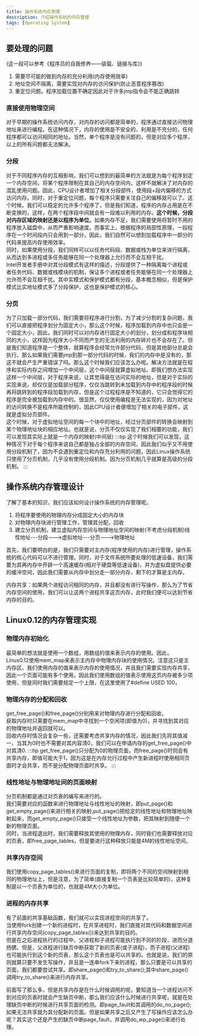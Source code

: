 ```yaml
---
title: 操作系统内存管理
description: 介绍操作系统的内存管理
tags: [Operating System]
---
```


## 要处理的问题
(这一段可以参考《程序员的自我修养——装载、链接与库》)
1. 需要尽可能的做到内存的充分利用(内存使用效率)
2. 地址空间不隔离，需要实现对内存的访问保护(防止恶意程序篡改)
3. 重定位问题。程序加载位置不确定因此对于许多jmp指令会不能正确跳转
### 直接使用物理空间
对于早期的操作系统访问内存，对内存的访问都是简单的，程序通过直接访问物理地址来进行编程。在这种情况下，内存的使用是不安全的，利用是不充分的，任何程序都可以访问相同的地址。当然，单个程序是没有问题的，但是对应多个程序，以上的所有问题都无法解决。

### 分段
对于不同程序内存的互相影响，我们可以想到的最简单的方法就是为每个程序划定一个内存空间，将某个程序限制在其自己的内存空间内，这样不就解决了对内存的混乱使用问题。因此，CPU设计者增加了相关分段部件，使用段+段内偏移的方式访问内存。同时，对于重定位问题，每个程序只需要关注自己的偏移就可以了。这个时候，我们可以稳定的允许多个程序了，但是我们知道，程序的内存占用是在不断变换的，这样，在两个程序段中间就会有一段难以利用的内存。**这个时候，分段对内存区域的映射还是以程序为单位**。如果内存不足，我们需要使用将暂时不用的程序放入磁盘中，从而严重影响速度。而事实上，根据程序的局部性原理，一段程序在一个时间段内只会用到一部分，因此，我们自然可以想到加载程序中一部分的代码来提高内存使用效率。  
同时，如果使用分段，我们同样可以以任务代码段、数据或栈为单位来进行隔离，从而达到多进程或多任务能够在同一个处理器上允行而不会互相干扰。  
Intel开发者手册中对其分段模式有这样的描述，分段提供了一种隔离每个进程或者任务代码、数据或栈模块的机制，保证多个进程或者任务能够在同一个处理器上允许而不会互相干扰。其中实模式和保护模式都有分段，基本概念相似，但是保护模式比实地址模式多了分段保护，这也是保护模式的核心。

### 分页
为了只加载一部分代码，我们需要将程序进行分割，为了减少分割的复杂问题，我们可以直接把程序划分为固定大小，那么这个时候，程序加载到内存中也只会是一个固定大小，因此，我们同时可以对内存进行固定大小的划分，划分成和程序块相同的大小，这样因为程序大小不同而产生的无法利用的内存碎片也不会存在了。但是我们知道程序是一个整体，就算程序会经常允许部分代码，但是其他部分总是会执行。那么如果我们需要jmp到那一部分代码的时候，我们的内存中是没有的，那这不就会产生严重错误了吗。那么这个时候我们应该怎么办呢。解决方法就是在程序和实际内存之间增加一个中间层，这个中间层就算虚拟地址。即我们想办法实现这样一个中间层，对于程序来说，让其觉得是在访问实际的地址，但是对于实际的实现来说，却仅仅是加载部分程序，仅仅当跳转到未加载到内存中的程序段的时候再将跳转到的程序段加载到内存，但是这个过程程序是不知道的，它只会觉得它的程序是完全被加载到内存中的。很显然，仅仅使用编程是无法实现的，因为对地址的访问转换不是程序所能控制的，因此CPU设计者便增加了相关的电子部件，这就是虚拟分页部件。  
这个时候，对于虚拟地址空间的每一个块中的地址，经过分页部件的转换会映射到某个物理地址块的相应地址。也就是说，分页不仅仅实现了我们相要的功能，我们可以发现其实际上就是一个内存的映射(中间层)
:::tip
这个时候我们可以发现，这种情况下对于每个程序来说自己都是独占全部的内存空间，因此我们似乎又不用使用分段机制了，因为不会遇到重定位和内存充分利用的问题，因此Linux操作系统只使用了分页机制，几乎没有使用分段机制。因为分页机制几乎就算是高级的分段机制。
:::

## 操作系统内存管理设计
了解了基本的知识，我们应该如何设计操作系统的内存管理呢。
1. 将程序要使用的物理内存分成固定大小的内存块
2. 对物理内存块进行管理工作，管理其分配，回收
3. 建立分页机制，建立虚拟内存空间与物理地址空间的映射(不考虑分段机制)线性地址---分段--->虚拟地址---分页--->物理地址

首先，我们要明白的是，我们只需要对主内存(程序使用的内存)进行管理，操作系统的核心代码可以不进行管理。同时，对于文件系统所要处理的低速设备，我们需要为其再内存中开辟一个高速缓存(相对于硬盘等低速设备)，并为虚拟盘提供必要的缓冲空间，因此我们需要从内存中划分走一部分内存，剩下的才算是主内存。

内存共享：如果两个进程访问相同的内存，并且都没有进行写操作，那么为了节省内存空间的使用，我们可以让这两个进程共享这页内存，此时我们便可以达到节省内存的目的。

## Linux0.12的内存管理实现

### 物理内存初始化
最简单的想法就是使用一个数组，用数组的值来表示内存的使用。因此，Linux0.12使用mem_map来表示主内存中物理内存块的使用情况。注意这只是主内存区。我们使用内存的值来表示内存的使用情况，并且我们需要实现内存共享，因此一个页面可能有多个使用，因此我们使用数组的值表示使用这页内存被多少项使用，但是同时我们需要规定一个上限，在这里使用了#define USED 100，

### 物理内存的分配和回收
get_free_page()和free_page()分别用来对物理内存进行分配和回收。  
获取内存时只需要在mem_map中寻找到一个空闲项(即值为0)，并寻找到其对应的物理地址并返回就可以。  
回收内存时情况会复杂一些，还需要考虑共享内存的情况，因此我们先将其值减一，当其为0时也不需要对其内容清0，我们可以在申请内存的get_free_page()中对其清0.
:::tip
get_free_page()只分配为0的物理页面，而free_page()时则会有共享内存，即值可能大于1，因为这是在内存允行过程中产生新进程时使用相同页面时才会共享，而不是分配物理页面时共享。
:::

### 线性地址与物理地址间的页面映射

分页机制都是通过对页表的编写来进行的。  
我们需要对应的函数来进行物理地址与线性地址的映射，即put_page()和get_empty_page()来进行相关的映射,put_page()把给定的线性地址和物理地址映射起来，而get_empty_page()只接受一个线性地址为参数，把其映射到随便一个新的物理页面。  
同时，当进程退出时，我们需要释放其使用的物理内存，同时我们也需要释放对应的页表，即free_page_tables，但是要进行这种释放只能是4M的线性地址空间。

### 共享内存空间
我们使用copy_page_tables()来进行页面的复制，即将两个不同的空间映射到相同的物理地址上，但是注意，为了简单(直接复制一个页表是比较简单的)，这种复制是以一个页表为单位的，也就是4M大小为单位。

### 进程的内存共享
有了前面的共享基础函数，我们就可以实现进程空间的共享了。  
当使用fork创建一个新的进程时，在共享进程时，我们直接对其代码和数据空间进行共享内存空间(copy_page_tables())来达到共享的目的。  
但是在之后进程执行的过程中，父进程和子进程可能执行到不同的阶段，进而分道扬镳。但是，父进程进行缺页中断获取了新的页表(或子进程)，而子进程(父进程)也可能执行到这个新的页表，那么这个页表也是可以共享的。也就是说，我们的原则就算只要不发生写操作，并且是一连串fork下来的进程，那么只要是可以共享的页面，我们都要尝试共享。即share_page()和try_to_share();其中share_page()调用try_to_share()来进行内存共享。

前面写了那么多，但是共享内存是在什么时候调用的呢，要知道当一个进程访问不到对应的页表时就会产生缺页中断，那么我们应该什么时候进行共享呢，就是在处理缺页中断的时候进行共享页面的检测。即page_fault和其调用的do_no_page();如果无法共享就为其分配新的页面。但是如果共享之后又产生了写操作应该怎么办呢？其实这个还是产生的缺页中断page_fault，并调用do_wp_page()来进行处理。
